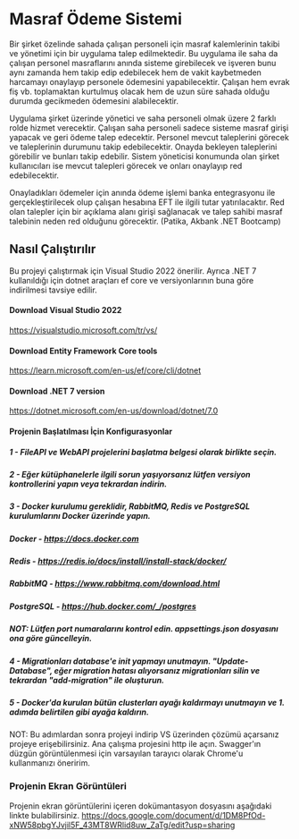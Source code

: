 # Masraf Ödeme Sistemi
Bir şirket özelinde sahada çalışan personeli için masraf kalemlerinin takibi ve yönetimi için bir uygulama talep edilmektedir. Bu uygulama ile saha da çalışan personel masraflarını anında sisteme girebilecek ve işveren bunu aynı zamanda hem takip edip edebilecek hem de vakit kaybetmeden harcamayı onaylayıp personele ödemesini yapabilecektir. Çalışan hem evrak fiş vb. toplamaktan kurtulmuş olacak hem de uzun süre sahada olduğu durumda gecikmeden ödemesini alabilecektir.

Uygulama şirket üzerinde yönetici ve saha personeli olmak üzere 2 farklı rolde hizmet verecektir. Çalışan saha personeli sadece sisteme masraf girişi yapacak ve geri ödeme talep edecektir. Personel mevcut taleplerini görecek ve taleplerinin durumunu takip edebilecektir. Onayda bekleyen taleplerini görebilir ve bunları takip edebilir. Sistem yöneticisi konumunda olan şirket kullanıcıları ise mevcut talepleri görecek ve onları onaylayıp red edebilecektir.

Onayladıkları ödemeler için anında ödeme işlemi banka entegrasyonu ile gerçekleştirilecek olup çalışan hesabına EFT ile ilgili tutar yatırılacaktır. Red olan talepler için bir açıklama alanı girişi sağlanacak ve talep sahibi masraf talebinin neden red olduğunu görecektir. (Patika, Akbank .NET Bootcamp)

## Nasıl Çalıştırılır

Bu projeyi çalıştırmak için Visual Studio 2022 önerilir. Ayrıca .NET 7 kullanıldığı için dotnet araçları ef core ve versiyonlarının buna göre indirilmesi tavsiye edilir.

#### Download Visual Studio 2022
https://visualstudio.microsoft.com/tr/vs/

#### Download Entity Framework Core tools
https://learn.microsoft.com/en-us/ef/core/cli/dotnet

#### Download .NET 7 version
https://dotnet.microsoft.com/en-us/download/dotnet/7.0

#### Projenin Başlatılması İçin Konfigurasyonlar

##### 1 - FileAPI ve WebAPI projelerini başlatma belgesi olarak birlikte seçin.

##### 2 - Eğer kütüphanelerle ilgili sorun yaşıyorsanız lütfen versiyon kontrollerini yapın veya tekrardan indirin.

##### 3 - Docker kurulumu gereklidir, RabbitMQ, Redis ve PostgreSQL kurulumlarını Docker üzerinde yapın.

##### Docker - https://docs.docker.com

##### Redis - https://redis.io/docs/install/install-stack/docker/

##### RabbitMQ - https://www.rabbitmq.com/download.html

##### PostgreSQL - https://hub.docker.com/_/postgres

##### NOT: Lütfen port numaralarını kontrol edin. appsettings.json dosyasını ona göre güncelleyin.

##### 4 - Migrationları database'e init yapmayı unutmayın. "Update-Database", eğer migration hatası alıyorsanız migrationları silin ve tekrardan "add-migration" ile oluşturun.

##### 5 - Docker'da kurulan bütün clusterları ayağı kaldırmayı unutmayın ve 1. adımda belirtilen gibi ayağa kaldırın. 


NOT: Bu adımlardan sonra projeyi indirip VS üzerinden çözümü açarsanız projeye erişebilirsiniz. Ana çalışma projesini http ile açın. Swagger'ın düzgün görüntülenmesi için varsayılan tarayıcı olarak Chrome'u kullanmanızı öneririm.

### Projenin Ekran Görüntüleri
Projenin ekran görüntülerini içeren dokümantasyon dosyasını aşağıdaki linkte bulabilirsiniz.
https://docs.google.com/document/d/1DM8PfOd-xNW58pbgYJvjil5F_43MT8WRlid8uw_ZaTg/edit?usp=sharing
